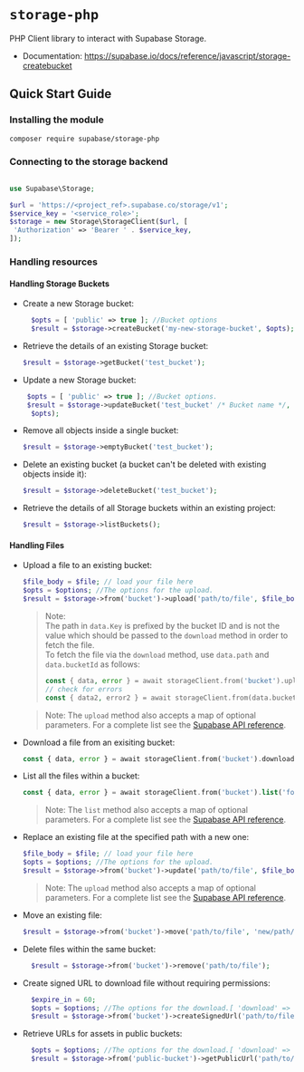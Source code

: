 # `storage-php`

PHP Client library to interact with Supabase Storage.

- Documentation: https://supabase.io/docs/reference/javascript/storage-createbucket

## Quick Start Guide

### Installing the module

```bash
composer require supabase/storage-php
```

### Connecting to the storage backend

```php

use Supabase\Storage;

$url = 'https://<project_ref>.supabase.co/storage/v1';
$service_key = '<service_role>';
$storage = new Storage\StorageClient($url, [
 'Authorization' => 'Bearer ' . $service_key,
]);
```

### Handling resources

#### Handling Storage Buckets

- Create a new Storage bucket:

  ```php
    $opts = [ 'public' => true ]; //Bucket options
    $result = $storage->createBucket('my-new-storage-bucket', $opts);
  ```

- Retrieve the details of an existing Storage bucket:

  ```php
  $result = $storage->getBucket('test_bucket');
  ```

- Update a new Storage bucket:

  ```php
   $opts = [ 'public' => true ]; //Bucket options.
   $result = $storage->updateBucket('test_bucket' /* Bucket name */,
    $opts);
  ```

- Remove all objects inside a single bucket:

  ```php
  $result = $storage->emptyBucket('test_bucket');
  ```

- Delete an existing bucket (a bucket can't be deleted with existing objects inside it):

  ```php
  $result = $storage->deleteBucket('test_bucket');
  ```

- Retrieve the details of all Storage buckets within an existing project:

  ```php
  $result = $storage->listBuckets();
  ```

#### Handling Files

- Upload a file to an existing bucket:

  ```php
  $file_body = $file; // load your file here
  $opts = $options; //The options for the upload.
  $result = $storage->from('bucket')->upload('path/to/file', $file_body, $opts)
  ```

  > Note:  
  > The path in `data.Key` is prefixed by the bucket ID and is not the value which should be passed to the `download` method in order to fetch the file.  
  > To fetch the file via the `download` method, use `data.path` and `data.bucketId` as follows:
  >
  > ```php
  > const { data, error } = await storageClient.from('bucket').upload('/folder/file.txt', fileBody)
  > // check for errors
  > const { data2, error2 } = await storageClient.from(data.bucketId).download(data.path)
  > ```

  > Note: The `upload` method also accepts a map of optional parameters. For a complete list see the [Supabase API reference](https://supabase.com/docs/reference/javascript/storage-from-upload).

- Download a file from an exisiting bucket:

  ```php
  const { data, error } = await storageClient.from('bucket').download('path/to/file')
  ```

- List all the files within a bucket:

  ```php
  const { data, error } = await storageClient.from('bucket').list('folder')
  ```

  > Note: The `list` method also accepts a map of optional parameters. For a complete list see the [Supabase API reference](https://supabase.com/docs/reference/javascript/storage-from-list).

- Replace an existing file at the specified path with a new one:

  ```php
  $file_body = $file; // load your file here
  $opts = $options; //The options for the upload.
  $result = $storage->from('bucket')->update('path/to/file', $file_body, $opts);
  ```

  > Note: The `upload` method also accepts a map of optional parameters. For a complete list see the [Supabase API reference](https://supabase.com/docs/reference/javascript/storage-from-upload).

- Move an existing file:

  ```php
  $result = $storage->from('bucket')->move('path/to/file', 'new/path/to/file');
  ```

- Delete files within the same bucket:

  ```php
    $result = $storage->from('bucket')->remove('path/to/file');
  ```

- Create signed URL to download file without requiring permissions:

  ```php
    $expire_in = 60;
    $opts = $options; //The options for the download.[ 'download' => TRUE ]
    $result = $storage->from('bucket')->createSignedUrl('path/to/file', $expire_in, $opts);
  ```

- Retrieve URLs for assets in public buckets:

  ```php
    $opts = $options; //The options for the download.[ 'download' => TRUE ]
    $result = $storage->from('public-bucket')->getPublicUrl('path/to/file', $opts);
  ```



